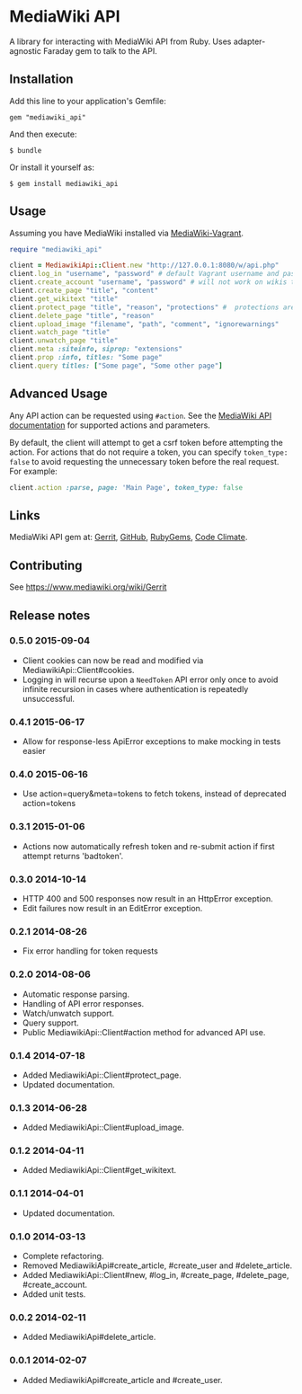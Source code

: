 # MediaWiki API

A library for interacting with MediaWiki API from Ruby. Uses adapter-agnostic
Faraday gem to talk to the API.

## Installation

Add this line to your application's Gemfile:

    gem "mediawiki_api"

And then execute:

    $ bundle

Or install it yourself as:

    $ gem install mediawiki_api

## Usage

Assuming you have MediaWiki installed via [MediaWiki-Vagrant](https://www.mediawiki.org/wiki/MediaWiki-Vagrant).

```ruby
require "mediawiki_api"

client = MediawikiApi::Client.new "http://127.0.0.1:8080/w/api.php"
client.log_in "username", "password" # default Vagrant username and password are "Admin", "vagrant"
client.create_account "username", "password" # will not work on wikis that require CAPTCHA, like Wikipedia
client.create_page "title", "content"
client.get_wikitext "title"
client.protect_page "title", "reason", "protections" #  protections are optional, default is "edit=sysop|move=sysop"
client.delete_page "title", "reason"
client.upload_image "filename", "path", "comment", "ignorewarnings"
client.watch_page "title"
client.unwatch_page "title"
client.meta :siteinfo, siprop: "extensions"
client.prop :info, titles: "Some page"
client.query titles: ["Some page", "Some other page"]
```

## Advanced Usage

Any API action can be requested using `#action`. See the
[MediaWiki API documentation](http://www.mediawiki.org/wiki/API) for supported
actions and parameters.

By default, the client will attempt to get a csrf token before attempting the
action. For actions that do not require a token, you can specify
`token_type: false` to avoid requesting the unnecessary token before the real
request. For example:

```ruby
client.action :parse, page: 'Main Page', token_type: false
```

## Links

MediaWiki API gem at: [Gerrit](https://gerrit.wikimedia.org/r/#/admin/projects/mediawiki/ruby/api), [GitHub](https://github.com/wikimedia/mediawiki-ruby-api), [RubyGems](https://rubygems.org/gems/mediawiki_api), [Code Climate](https://codeclimate.com/github/wikimedia/mediawiki-ruby-api).


## Contributing

See https://www.mediawiki.org/wiki/Gerrit

## Release notes

### 0.5.0 2015-09-04
- Client cookies can now be read and modified via MediawikiApi::Client#cookies.
- Logging in will recurse upon a `NeedToken` API error only once to avoid
  infinite recursion in cases where authentication is repeatedly unsuccessful.

### 0.4.1 2015-06-17
- Allow for response-less ApiError exceptions to make mocking in tests easier

### 0.4.0 2015-06-16
- Use action=query&meta=tokens to fetch tokens, instead of deprecated action=tokens

### 0.3.1 2015-01-06
- Actions now automatically refresh token and re-submit action if first attempt returns 'badtoken'.

### 0.3.0 2014-10-14

- HTTP 400 and 500 responses now result in an HttpError exception.
- Edit failures now result in an EditError exception.

### 0.2.1 2014-08-26

- Fix error handling for token requests

### 0.2.0 2014-08-06

- Automatic response parsing.
- Handling of API error responses.
- Watch/unwatch support.
- Query support.
- Public MediawikiApi::Client#action method for advanced API use.

### 0.1.4 2014-07-18

- Added MediawikiApi::Client#protect_page.
- Updated documentation.

### 0.1.3 2014-06-28

- Added MediawikiApi::Client#upload_image.

### 0.1.2 2014-04-11

- Added MediawikiApi::Client#get_wikitext.

### 0.1.1 2014-04-01

- Updated documentation.

### 0.1.0 2014-03-13

- Complete refactoring.
- Removed MediawikiApi#create_article, #create_user and #delete_article.
- Added MediawikiApi::Client#new, #log_in, #create_page, #delete_page, #create_account.
- Added unit tests.

### 0.0.2 2014-02-11

- Added MediawikiApi#delete_article.

### 0.0.1 2014-02-07

- Added MediawikiApi#create_article and #create_user.
